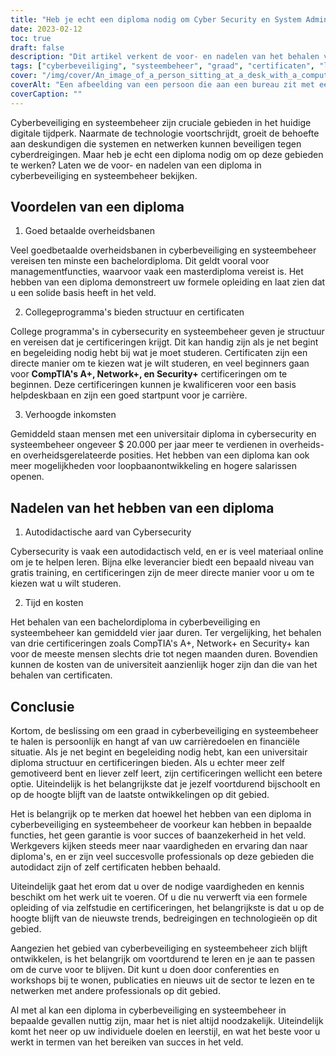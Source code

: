```yaml
---
title: "Heb je echt een diploma nodig om Cyber Security en System Administration te worden?"
date: 2023-02-12
toc: true
draft: false
description: "Dit artikel verkent de voor- en nadelen van het behalen van een diploma op het gebied van cyberbeveiliging en systeembeheer, inclusief kansen op werk, certificeringen, tijd en kostenoverwegingen."
tags: ["cyberbeveiliging", "systeembeheer", "graad", "certificaten", "loopbaanontwikkeling", "salarispotentieel", "tijd en kosten", "overheidsbanen", "autodidact", "online training", "CompTIA-certificaten"]
cover: "/img/cover/An_image_of_a_person_sitting_at_a_desk_with_a_computer.png"
coverAlt: "Een afbeelding van een persoon die aan een bureau zit met een computer voor zich, omringd door boeken, online hulpmiddelen en certificeringsmateriaal, als symbool voor de verschillende wegen naar kennis en expertise op het gebied van cyberbeveiliging en systeembeheer."
coverCaption: ""
---
```


Cyberbeveiliging en systeembeheer zijn cruciale gebieden in het huidige digitale tijdperk. Naarmate de technologie voortschrijdt, groeit de behoefte aan deskundigen die systemen en netwerken kunnen beveiligen tegen cyberdreigingen. Maar heb je echt een diploma nodig om op deze gebieden te werken? Laten we de voor- en nadelen van een diploma in cyberbeveiliging en systeembeheer bekijken.

## Voordelen van een diploma

1. Goed betaalde overheidsbanen

Veel goedbetaalde overheidsbanen in cyberbeveiliging en systeembeheer vereisen ten minste een bachelordiploma. Dit geldt vooral voor managementfuncties, waarvoor vaak een masterdiploma vereist is. Het hebben van een diploma demonstreert uw formele opleiding en laat zien dat u een solide basis heeft in het veld.

2. Collegeprogramma's bieden structuur en certificaten

College programma's in cybersecurity en systeembeheer geven je structuur en vereisen dat je certificeringen krijgt. Dit kan handig zijn als je net begint en begeleiding nodig hebt bij wat je moet studeren. Certificaten zijn een directe manier om te kiezen wat je wilt studeren, en veel beginners gaan voor **CompTIA's A+, Network+, en Security+** certificeringen om te beginnen. Deze certificeringen kunnen je kwalificeren voor een basis helpdeskbaan en zijn een goed startpunt voor je carrière.

3. Verhoogde inkomsten

Gemiddeld staan mensen met een universitair diploma in cybersecurity en systeembeheer ongeveer $ 20.000 per jaar meer te verdienen in overheids- en overheidsgerelateerde posities. Het hebben van een diploma kan ook meer mogelijkheden voor loopbaanontwikkeling en hogere salarissen openen.

## Nadelen van het hebben van een diploma

1. Autodidactische aard van Cybersecurity

Cybersecurity is vaak een autodidactisch veld, en er is veel materiaal online om je te helpen leren. Bijna elke leverancier biedt een bepaald niveau van gratis training, en certificeringen zijn de meer directe manier voor u om te kiezen wat u wilt studeren.

2. Tijd en kosten

Het behalen van een bachelordiploma in cyberbeveiliging en systeembeheer kan gemiddeld vier jaar duren. Ter vergelijking, het behalen van drie certificeringen zoals CompTIA's A+, Network+ en Security+ kan voor de meeste mensen slechts drie tot negen maanden duren. Bovendien kunnen de kosten van de universiteit aanzienlijk hoger zijn dan die van het behalen van certificaten.

## Conclusie

Kortom, de beslissing om een graad in cyberbeveiliging en systeembeheer te halen is persoonlijk en hangt af van uw carrièredoelen en financiële situatie. Als je net begint en begeleiding nodig hebt, kan een universitair diploma structuur en certificeringen bieden. Als u echter meer zelf gemotiveerd bent en liever zelf leert, zijn certificeringen wellicht een betere optie. Uiteindelijk is het belangrijkste dat je jezelf voortdurend bijschoolt en op de hoogte blijft van de laatste ontwikkelingen op dit gebied.

Het is belangrijk op te merken dat hoewel het hebben van een diploma in cyberbeveiliging en systeembeheer de voorkeur kan hebben in bepaalde functies, het geen garantie is voor succes of baanzekerheid in het veld. Werkgevers kijken steeds meer naar vaardigheden en ervaring dan naar diploma's, en er zijn veel succesvolle professionals op deze gebieden die autodidact zijn of zelf certificaten hebben behaald.

Uiteindelijk gaat het erom dat u over de nodige vaardigheden en kennis beschikt om het werk uit te voeren. Of u die nu verwerft via een formele opleiding of via zelfstudie en certificeringen, het belangrijkste is dat u op de hoogte blijft van de nieuwste trends, bedreigingen en technologieën op dit gebied.

Aangezien het gebied van cyberbeveiliging en systeembeheer zich blijft ontwikkelen, is het belangrijk om voortdurend te leren en je aan te passen om de curve voor te blijven. Dit kunt u doen door conferenties en workshops bij te wonen, publicaties en nieuws uit de sector te lezen en te netwerken met andere professionals op dit gebied.

Al met al kan een diploma in cyberbeveiliging en systeembeheer in bepaalde gevallen nuttig zijn, maar het is niet altijd noodzakelijk. Uiteindelijk komt het neer op uw individuele doelen en leerstijl, en wat het beste voor u werkt in termen van het bereiken van succes in het veld.

